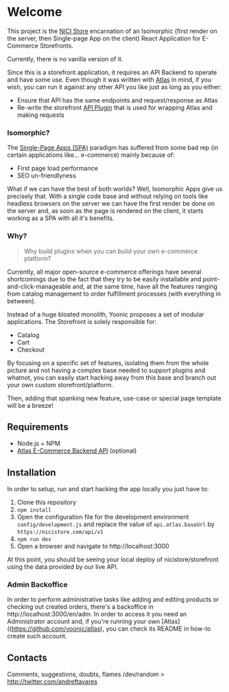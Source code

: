 # Welcome
This project is the [NICI Store](https://nicistore.com) encarnation of an Isomorphic (first render on the server, then Single-page App on the client) React Application for E-Commerce Storefronts.

Currently, there is no vanilla version of it.

Since this is a storefront application, it requires an API Backend to operate and have some use. Even though it was written with [Atlas](https://github.com/yoonic/atlas) in mind, if you wish, you can run it against any other API you like just as long as you either:
- Ensure that API has the same endpoints and request/response as Atlas
- Re-write the storefront [API Plugin](https://github.com/yoonic/nicistore/tree/master/src/api) that is used for wrapping Atlas and making requests

### Isomorphic?
The [Single-Page Apps (SPA)](https://en.wikipedia.org/wiki/Single-page_application) paradigm has suffered from some bad rep (in certain applications like... e-commerce) mainly because of:

- First page load performance
- SEO un-friendlyness

What if we can have the best of both worlds? Well, Isomorphic Apps give us precisely that. With a single code base and without relying on tools like headless browsers on the server we can have the first render be done on the server and, as soon as the page is rendered on the client, it starts working as a SPA with all it's benefits.


### Why?
> Why build plugins when you can build your own e-commerce platform?

Currently, all major open-source e-commerce offerings have several shortcomings due to the fact that they try to be easily installable and point-and-click-manageable and, at the same time, have all the features ranging from catalog management to order fulfillment processes (with everything in between).

Instead of a huge bloated monolith, Yoonic proposes a set of modular applications. The Storefront is solely responsible for:
- Catalog
- Cart
- Checkout

By focusing on a specific set of features, isolating them from the whole picture and not having a complex base needed to support plugins and whatnot, you can easily start hacking away from this base and branch out your own custom storefront/platform.

Then, adding that spanking new feature, use-case or special page template will be a breeze!

## Requirements
- Node.js + NPM
- [Atlas E-Commerce Backend API](https://github.com/yoonic/atlas) (optional)

## Installation
In order to setup, run and start hacking the app locally you just have to:

1. Clone this repository
2. `npm install`
3. Open the configuration file for the development environment `config/development.js` and replace the value of `api.atlas.baseUrl` by `https://nicistore.com/api/v1`
4. `npm run dev`
5. Open a browser and navigate to http://localhost:3000

At this point, you should be seeing your local deploy of nicistore/storefront using the data provided by our live API.

### Admin Backoffice
In order to perform administrative tasks like adding and editing products or checking out created orders, there's a backoffice in http://localhost:3000/en/adm. In order to access it you need an Administrator account and, if you're running your own [Atlas]((https://github.com/yoonic/atlas), you can check its README in how-to create such account.

## Contacts
Comments, suggestions, doubts, flames /dev/random > http://twitter.com/andreftavares
